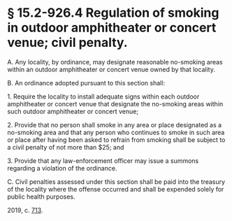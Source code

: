 # § 15.2-926.4 Regulation of smoking in outdoor amphitheater or concert venue; civil penalty.

<p>A. Any locality, by ordinance, may designate reasonable no-smoking areas within an outdoor amphitheater or concert venue owned by that locality.</p><p>B. An ordinance adopted pursuant to this section shall:</p><p>1. Require the locality to install adequate signs within each outdoor amphitheater or concert venue that designate the no-smoking areas within such outdoor amphitheater or concert venue;</p><p>2. Provide that no person shall smoke in any area or place designated as a no-smoking area and that any person who continues to smoke in such area or place after having been asked to refrain from smoking shall be subject to a civil penalty of not more than $25; and</p><p>3. Provide that any law-enforcement officer may issue a summons regarding a violation of the ordinance.</p><p>C. Civil penalties assessed under this section shall be paid into the treasury of the locality where the offense occurred and shall be expended solely for public health purposes.</p><p>2019, c. <a href='http://lis.virginia.gov/cgi-bin/legp604.exe?191+ful+CHAP0713'>713</a>.</p>